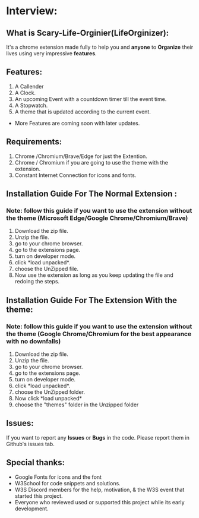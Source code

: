 # Interview:
## What is Scary-Life-Orginier(LifeOrginizer):
It's a chrome extension made fully to help you and 
__anyone__ to __Organize__ their lives using very impressive __features__.
## Features:
1. A Callender
2. A Clock.
3. An upcoming Event with a countdown timer till the event time.
4. A Stopwatch.
5. A theme that is updated according to the current event.
  * More Features are coming soon with later updates.

## Requirements:
  1. Chrome /Chromium/Brave/Edge for just the Extention.
  2. Chrome / Chromium if you are going to use the theme with the extension.
  3. Constant Internet Connection for icons and fonts.


## Installation Guide For The Normal Extension :
  ### Note: follow this guide if you want to use the extension without the theme (Microsoft Edge/Google Chrome/Chromium/Brave)
  1. Download the zip file.
  2. Unzip the file.
  3. go to your chrome browser.
  4. go to the extensions page.
  5. turn on developer mode.
  6. click \*load unpacked\*.
  7. choose the UnZipped file.
  8. Now use the extension as long as you keep updating the file and redoing the steps.
## Installation Guide For The Extension With the theme:
  ### Note: follow this guide if you want to use the extension without the theme (Google Chrome/Chromium for the best appearance with no downfalls)
  1. Download the zip file.
  2. Unzip the file.
  3. go to your chrome browser.
  4. go to the extensions page.
  5. turn on developer mode.
  6. click \*load unpacked\*.
  7. choose the UnZipped folder.
  8. Now click \*load unpacked\*
  9. choose the "themes" folder in the Unzipped folder
## Issues:
  If you want to report any __Issues__ or __Bugs__ in the code. Please report them in Github's issues tab.
## Special thanks:
  * Google Fonts for icons and the font
  * W3School for code snippets and solutions.
  * W3S Discord members for the help, motivation, & the W3S event that started this project.
  * Everyone who reviewed used or supported this project while its early development.
